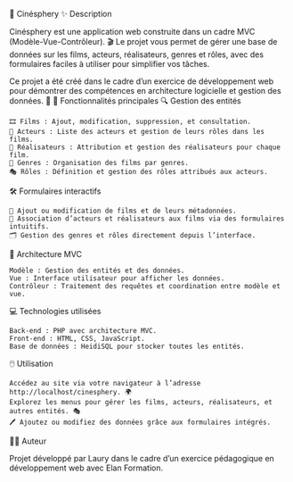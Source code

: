🎥 Cinésphery
✨ Description

Cinésphery est une application web construite dans un cadre MVC (Modèle-Vue-Contrôleur). 🎬 
Le projet vous permet de gérer une base de données sur les films, acteurs, réalisateurs, genres et rôles, avec des formulaires faciles à utiliser pour simplifier vos tâches.

Ce projet a été créé dans le cadre d’un exercice de développement web pour démontrer des compétences en architecture logicielle et gestion des données. 🌟
🌟 Fonctionnalités principales
🔍 Gestion des entités

    🎞️ Films : Ajout, modification, suppression, et consultation.
    👤 Acteurs : Liste des acteurs et gestion de leurs rôles dans les films.
    🎥 Réalisateurs : Attribution et gestion des réalisateurs pour chaque film.
    📂 Genres : Organisation des films par genres.
    🎭 Rôles : Définition et gestion des rôles attribués aux acteurs.

   

🛠️ Formulaires interactifs

    📄 Ajout ou modification de films et de leurs métadonnées.
    🤝 Association d’acteurs et réalisateurs aux films via des formulaires intuitifs.
    🗂️ Gestion des genres et rôles directement depuis l’interface.

🧩 Architecture MVC

    Modèle : Gestion des entités et des données.
    Vue : Interface utilisateur pour afficher les données.
    Contrôleur : Traitement des requêtes et coordination entre modèle et vue.

💻 Technologies utilisées

    Back-end : PHP avec architecture MVC.
    Front-end : HTML, CSS, JavaScript.
    Base de données : HeidiSQL pour stocker toutes les entités.

🖱️ Utilisation

    Accédez au site via votre navigateur à l’adresse http://localhost/cinesphery. 🌍
    Explorez les menus pour gérer les films, acteurs, réalisateurs, et autres entités. 🎭
    🖊️ Ajoutez ou modifiez des données grâce aux formulaires intégrés.

👨‍💻 Auteur

Projet développé par Laury dans le cadre d’un exercice pédagogique en développement web avec Elan Formation.
